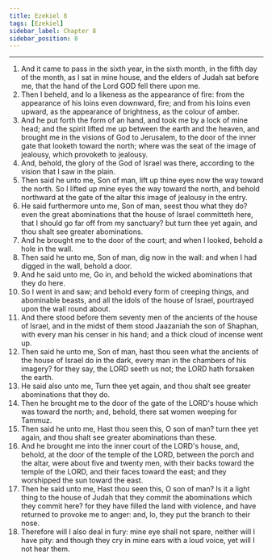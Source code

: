 ```yaml
---
title: Ezekiel 8
tags: [Ezekiel]
sidebar_label: Chapter 8
sidebar_position: 8
---
```


---
1. And it came to pass in the sixth year, in the sixth month, in the fifth day of the month, as I sat in mine house, and the elders of Judah sat before me, that the hand of the Lord GOD fell there upon me.
2. Then I beheld, and lo a likeness as the appearance of fire: from the appearance of his loins even downward, fire; and from his loins even upward, as the appearance of brightness, as the colour of amber.
3. And he put forth the form of an hand, and took me by a lock of mine head; and the spirit lifted me up between the earth and the heaven, and brought me in the visions of God to Jerusalem, to the door of the inner gate that looketh toward the north; where was the seat of the image of jealousy, which provoketh to jealousy.
4. And, behold, the glory of the God of Israel was there, according to the vision that I saw in the plain.
5. Then said he unto me, Son of man, lift up thine eyes now the way toward the north. So I lifted up mine eyes the way toward the north, and behold northward at the gate of the altar this image of jealousy in the entry.
6. He said furthermore unto me, Son of man, seest thou what they do? even the great abominations that the house of Israel committeth here, that I should go far off from my sanctuary? but turn thee yet again, and thou shalt see greater abominations.
7. And he brought me to the door of the court; and when I looked, behold a hole in the wall.
8. Then said he unto me, Son of man, dig now in the wall: and when I had digged in the wall, behold a door.
9. And he said unto me, Go in, and behold the wicked abominations that they do here.
10. So I went in and saw; and behold every form of creeping things, and abominable beasts, and all the idols of the house of Israel, pourtrayed upon the wall round about.
11. And there stood before them seventy men of the ancients of the house of Israel, and in the midst of them stood Jaazaniah the son of Shaphan, with every man his censer in his hand; and a thick cloud of incense went up.
12. Then said he unto me, Son of man, hast thou seen what the ancients of the house of Israel do in the dark, every man in the chambers of his imagery? for they say, the LORD seeth us not; the LORD hath forsaken the earth.
13. He said also unto me, Turn thee yet again, and thou shalt see greater abominations that they do.
14. Then he brought me to the door of the gate of the LORD's house which was toward the north; and, behold, there sat women weeping for Tammuz.
15. Then said he unto me, Hast thou seen this, O son of man? turn thee yet again, and thou shalt see greater abominations than these.
16. And he brought me into the inner court of the LORD's house, and, behold, at the door of the temple of the LORD, between the porch and the altar, were about five and twenty men, with their backs toward the temple of the LORD, and their faces toward the east; and they worshipped the sun toward the east.
17. Then he said unto me, Hast thou seen this, O son of man? Is it a light thing to the house of Judah that they commit the abominations which they commit here? for they have filled the land with violence, and have returned to provoke me to anger: and, lo, they put the branch to their nose.
18. Therefore will I also deal in fury: mine eye shall not spare, neither will I have pity: and though they cry in mine ears with a loud voice, yet will I not hear them.